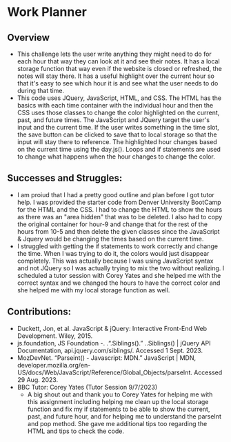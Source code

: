 # Work Planner
## Overview
- This challenge lets the user write anything they might need to do for each hour that way they can look at it and see their notes. It has a local storage function that way even if the website is closed or refreshed, the notes will stay there. It has a useful highlight over the current hour so that it's easy to see which hour it is and see what the user needs to do during that time. 
- This code uses JQuery, JavaScript, HTML, and CSS. The HTML has the basics with each time container with the individual hour and then the CSS uses those classes to change the color highlighted on the current, past, and future times. The JavaScript and JQuery target the user's input and the current time. If the user writes something in the time slot, the save button can be clicked to save that to local storage so that the input will stay there to reference. The highlighted hour changes based on the current time using the day.js(). Loops and if statements are used to change what happens when the hour changes to change the color.
## Successes and Struggles:
- I am proiud that I had a pretty good outline and plan before I got tutor help. I was provided the starter code from Denver University BootCamp for the HTML and the CSS. I had to change the HTML to show the hours as there was an "area hidden" that was to be deleted. I also had to copy the original container for hour-9 and change that for the rest of the hours from 10-5 and then delete the given classes since the JavaScript & Jquery would be changing the times based on the current time. 
- I struggled with getting the if statements to work correctly and change the time. When I was trying to do it, the colors would just disappear completely. This was actually because I was using JavaScript syntax and not JQuery so I was actually trying to mix the two without realizing. I scheduled a tutor session with Corey Yates and she helped me with the correct syntax and we changed the hours to have the correct color and she helped me with my local storage function as well.
## Contributions:
 - Duckett, Jon, et al. JavaScript & jQuery: Interactive Front-End Web Development. Wiley, 2015. 
 - js.foundation, JS Foundation -. .“.Siblings().” ..Siblings() | jQuery API Documentation, api.jquery.com/siblings/. Accessed 1 Sept. 2023. 
 - MozDevNet. “Parseint() - Javascript: MDN.” JavaScript | MDN, developer.mozilla.org/en-US/docs/Web/JavaScript/Reference/Global_Objects/parseInt. Accessed 29 Aug. 2023. 
 - BBC Tutor: Corey Yates (Tutor Session 9/7/2023)
    - A big shout out and thank you to Corey Yates for helping me with this assignment including helping me clean up the local storage function and fix my if statements to be able to show the current, past, and future hour, and for helping me to understand the parseInt and pop method. She gave me additional tips too regarding the HTML and tips to check the code. 

